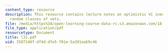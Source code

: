 ```yaml
---
content_type: resource
description: This resource contains lecture notes on optimistic VC inequality for
  random classes of sets.
file: /media/https%3A/open-learning-course-data-rc.s3.amazonaws.com/18-465-topics-in-statistics-statistical-learning-theory-spring-2007/3587148fdf4ddfe5701e5a391eab9c46_l31.pdf
file_type: application/pdf
resourcetype: Document
title: l31.pdf
uid: 3587148f-df4d-dfe5-701e-5a391eab9c46
---
```

